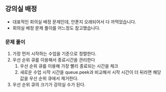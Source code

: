 ## 강의실 배정
- 대표적인 회의실 배정 문제인데, 안푼지 오래되어서 다 까먹었습니다.
- 회의실 배정 문제 풀이를 어느정도 참고했습니다.

### 문제 풀이
1. 가장 먼저 시작하는 수업을 기준으로 정렬한다.
2. 우선 순위 큐를 이용해서 종료시간을 관리한다
   1. 우선 순위 큐를 이용해 가장 빨리 종료되는 시간을 체크
   2. 새로운 수업 시작 시간을 queue.peek과 비교해서 시작 시간이 더 뒤라면 해당 값을 우선 순위 큐에서 제거한다.
3. 우선 순위 큐의 크기가 강의실 수가 된다.